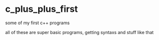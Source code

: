 # c_plus_plus_first

some of my first c++ programs 

all of these are super basic programs, getting syntaxs and stuff like that
